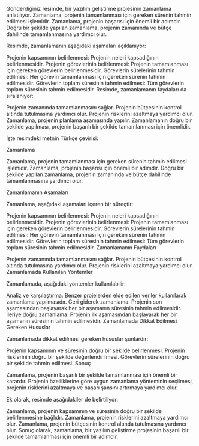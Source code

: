 Gönderdiğiniz resimde, bir yazılım geliştirme projesinin zamanlama anlatılıyor. Zamanlama, projenin tamamlanması için gereken sürenin tahmin edilmesi işlemidir. Zamanlama, projenin başarısı için önemli bir adımdır. Doğru bir şekilde yapılan zamanlama, projenin zamanında ve bütçe dahilinde tamamlanmasına yardımcı olur.

Resimde, zamanlamanın aşağıdaki aşamaları açıklanıyor:

Projenin kapsamının belirlenmesi: Projenin neleri kapsadığının belirlenmesidir.
Projenin görevlerinin belirlenmesi: Projenin tamamlanması için gereken görevlerin belirlenmesidir.
Görevlerin sürelerinin tahmin edilmesi: Her görevin tamamlanması için gereken sürenin tahmin edilmesidir.
Görevlerin toplam süresinin tahmin edilmesi: Tüm görevlerin toplam süresinin tahmin edilmesidir.
Resimde, zamanlamanın faydaları da sıralanıyor:

Projenin zamanında tamamlanmasını sağlar.
Projenin bütçesinin kontrol altında tutulmasına yardımcı olur.
Projenin risklerini azaltmaya yardımcı olur.
Zamanlama, projenin planlama aşamasında yapılır. Zamanlamanın doğru bir şekilde yapılması, projenin başarılı bir şekilde tamamlanması için önemlidir.

İşte resimdeki metnin Türkçe çevirisi:

Zamanlama

Zamanlama, projenin tamamlanması için gereken sürenin tahmin edilmesi işlemidir. Zamanlama, projenin başarısı için önemli bir adımdır. Doğru bir şekilde yapılan zamanlama, projenin zamanında ve bütçe dahilinde tamamlanmasına yardımcı olur.

Zamanlamanın Aşamaları

Zamanlama, aşağıdaki aşamaları içeren bir süreçtir:

Projenin kapsamının belirlenmesi: Projenin neleri kapsadığının belirlenmesidir.
Projenin görevlerinin belirlenmesi: Projenin tamamlanması için gereken görevlerin belirlenmesidir.
Görevlerin sürelerinin tahmin edilmesi: Her görevin tamamlanması için gereken sürenin tahmin edilmesidir.
Görevlerin toplam süresinin tahmin edilmesi: Tüm görevlerin toplam süresinin tahmin edilmesidir.
Zamanlamanın Faydaları

Projenin zamanında tamamlanmasını sağlar.
Projenin bütçesinin kontrol altında tutulmasına yardımcı olur.
Projenin risklerini azaltmaya yardımcı olur.
Zamanlamada Kullanılan Yöntemler

Zamanlamada, aşağıdaki yöntemler kullanılabilir:

Analiz ve karşılaştırma: Benzer projelerden elde edilen veriler kullanılarak zamanlama yapılmasıdır.
Geri giderek zamanlama: Projenin son aşamasından başlayarak her bir aşamanın süresinin tahmin edilmesidir.
İleriye doğru zamanlama: Projenin ilk aşamasından başlayarak her bir aşamanın süresinin tahmin edilmesidir.
Zamanlamada Dikkat Edilmesi Gereken Hususlar

Zamanlamada dikkat edilmesi gereken hususlar şunlardır:

Projenin kapsamının ve süresinin doğru bir şekilde belirlenmesi.
Projenin risklerinin doğru bir şekilde değerlendirilmesi.
Görevlerin sürelerinin doğru bir şekilde tahmin edilmesi.
Sonuç

Zamanlama, projenin başarılı bir şekilde tamamlanması için önemli bir karardır. Projenin özelliklerine göre uygun zamanlama yönteminin seçilmesi, projenin risklerini azaltmaya ve başarı şansını artırmaya yardımcı olur.

Ek olarak, resimde aşağıdakiler de belirtiliyor:

Zamanlama, projenin kapsamının ve süresinin doğru bir şekilde belirlenmesine bağlıdır.
Zamanlama, projenin risklerini azaltmaya yardımcı olur.
Zamanlama, projenin bütçesinin kontrol altında tutulmasına yardımcı olur.
Sonuç olarak, zamanlama, bir yazılım geliştirme projesinin başarılı bir şekilde tamamlanması için önemli bir adımdır.
